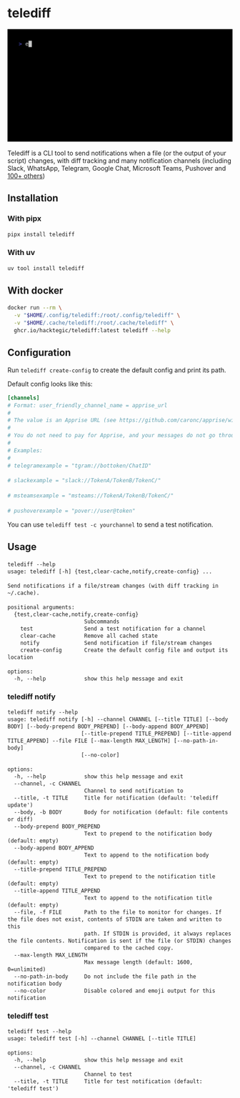# telediff

![](telediff.gif)

Telediff is a CLI tool to send notifications when a file (or the output of your script) changes, with diff tracking and many notification channels (including Slack, WhatsApp, Telegram, Google Chat, Microsoft Teams, Pushover and [100+ others](https://github.com/caronc/apprise/wiki))

## Installation

### With pipx
```sh
pipx install telediff
```

### With uv
```sh
uv tool install telediff
```

## With docker

```sh
docker run --rm \
  -v "$HOME/.config/telediff:/root/.config/telediff" \
  -v "$HOME/.cache/telediff:/root/.cache/telediff" \
  ghcr.io/hacktegic/telediff:latest telediff --help
```

## Configuration

Run `telediff create-config` to create the default config and print its path.

Default config looks like this:

```toml
[channels]
# Format: user_friendly_channel_name = apprise_url
#
# The value is an Apprise URL (see https://github.com/caronc/apprise/wiki for all supported services).
#
# You do not need to pay for Apprise, and your messages do not go through them; it's just a library providing abstraction.
#
# Examples:
#
# telegramexample = "tgram://bottoken/ChatID"

# slackexample = "slack://TokenA/TokenB/TokenC/"

# msteamsexample = "msteams://TokenA/TokenB/TokenC/"

# pushoverexample = "pover://user@token"
```

You can use `telediff test -c yourchannel` to send a test notification.

## Usage


```
telediff --help
usage: telediff [-h] {test,clear-cache,notify,create-config} ...

Send notifications if a file/stream changes (with diff tracking in ~/.cache).

positional arguments:
  {test,clear-cache,notify,create-config}
                        Subcommands
    test                Send a test notification for a channel
    clear-cache         Remove all cached state
    notify              Send notification if file/stream changes
    create-config       Create the default config file and output its location

options:
  -h, --help            show this help message and exit
```

### telediff notify

```
telediff notify --help
usage: telediff notify [-h] --channel CHANNEL [--title TITLE] [--body BODY] [--body-prepend BODY_PREPEND] [--body-append BODY_APPEND]
                       [--title-prepend TITLE_PREPEND] [--title-append TITLE_APPEND] --file FILE [--max-length MAX_LENGTH] [--no-path-in-body]
                       [--no-color]

options:
  -h, --help            show this help message and exit
  --channel, -c CHANNEL
                        Channel to send notification to
  --title, -t TITLE     Title for notification (default: 'telediff update')
  --body, -b BODY       Body for notification (default: file contents or diff)
  --body-prepend BODY_PREPEND
                        Text to prepend to the notification body (default: empty)
  --body-append BODY_APPEND
                        Text to append to the notification body (default: empty)
  --title-prepend TITLE_PREPEND
                        Text to prepend to the notification title (default: empty)
  --title-append TITLE_APPEND
                        Text to append to the notification title (default: empty)
  --file, -f FILE       Path to the file to monitor for changes. If the file does not exist, contents of STDIN are taken and written to this
                        path. If STDIN is provided, it always replaces the file contents. Notification is sent if the file (or STDIN) changes
                        compared to the cached copy.
  --max-length MAX_LENGTH
                        Max message length (default: 1600, 0=unlimited)
  --no-path-in-body     Do not include the file path in the notification body
  --no-color            Disable colored and emoji output for this notification
```

### telediff test

```
telediff test --help
usage: telediff test [-h] --channel CHANNEL [--title TITLE]

options:
  -h, --help            show this help message and exit
  --channel, -c CHANNEL
                        Channel to test
  --title, -t TITLE     Title for test notification (default: 'telediff test')
```